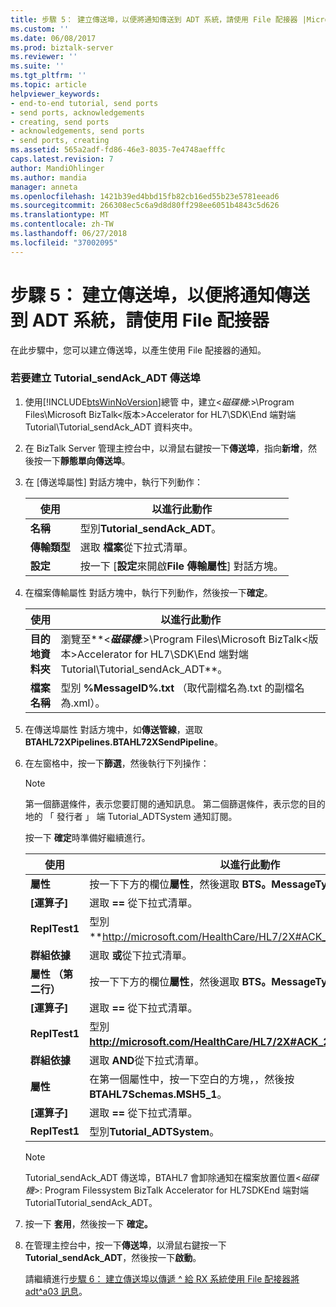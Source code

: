 ```yaml
---
title: 步驟 5： 建立傳送埠，以便將通知傳送到 ADT 系統，請使用 File 配接器 |Microsoft Docs
ms.custom: ''
ms.date: 06/08/2017
ms.prod: biztalk-server
ms.reviewer: ''
ms.suite: ''
ms.tgt_pltfrm: ''
ms.topic: article
helpviewer_keywords:
- end-to-end tutorial, send ports
- send ports, acknowledgements
- creating, send ports
- acknowledgements, send ports
- send ports, creating
ms.assetid: 565a2adf-fd86-46e3-8035-7e4748aefffc
caps.latest.revision: 7
author: MandiOhlinger
ms.author: mandia
manager: anneta
ms.openlocfilehash: 1421b39ed4bbd15fb82cb16ed55b23e5781eead6
ms.sourcegitcommit: 266308ec5c6a9d8d80ff298ee6051b4843c5d626
ms.translationtype: MT
ms.contentlocale: zh-TW
ms.lasthandoff: 06/27/2018
ms.locfileid: "37002095"
---
```

# <a name="step-5-create-a-send-port-to-deliver-acknowledgments-to-the-adt-system-using-the-file-adapter"></a>步驟 5： 建立傳送埠，以便將通知傳送到 ADT 系統，請使用 File 配接器
在此步驟中，您可以建立傳送埠，以產生使用 File 配接器的通知。  

### <a name="to-create-the-tutorialsendackadt-send-port"></a>若要建立 Tutorial_sendAck_ADT 傳送埠  

1. 使用[!INCLUDE[btsWinNoVersion](../../includes/btswinnoversion-md.md)]總管 中，建立\<*磁碟機*:\>\Program Files\Microsoft BizTalk\<版本\>Accelerator for HL7\SDK\End 端對端 Tutorial\Tutorial_sendAck_ADT 資料夾中。  

2. 在 BizTalk Server 管理主控台中，以滑鼠右鍵按一下**傳送埠**，指向**新增**，然後按一下**靜態單向傳送埠**。  

3. 在 [傳送埠屬性] 對話方塊中，執行下列動作：  


   |      使用      |                                以進行此動作                                 |
   |--------------------|---------------------------------------------------------------------------|
   |      **名稱**      |                      型別**Tutorial_sendAck_ADT**。                       |
   | **傳輸類型** |                 選取 **檔案**從下拉式清單。                  |
   |   **設定**    | 按一下 [**設定**來開啟**File 傳輸屬性**] 對話方塊。 |


4. 在檔案傳輸屬性 對話方塊中，執行下列動作，然後按一下**確定**。  


   |        使用        |                                                                     以進行此動作                                                                      |
   |------------------------|-----------------------------------------------------------------------------------------------------------------------------------------------------|
   | **目的地資料夾** | 瀏覽至**\<**<em>磁碟機</em>**:\>\Program Files\Microsoft BizTalk\<版本\>Accelerator for HL7\SDK\End 端對端Tutorial\Tutorial_sendAck_ADT**。 |
   |     **檔案名稱**      |                                   型別 **%MessageID%.txt** （取代副檔名為.txt 的副檔名為.xml）。                                    |


5. 在傳送埠屬性 對話方塊中，如**傳送管線**，選取**BTAHL72XPipelines.BTAHL72XSendPipeline**。  

6. 在左窗格中，按一下**篩選**，然後執行下列操作：  

   > [!NOTE]
   >  第一個篩選條件，表示您要訂閱的通知訊息。 第二個篩選條件，表示您的目的地的 「 發行者 」 端 Tutorial_ADTSystem 通知訂閱。  

    按一下 **確定**時準備好繼續進行。  


   |          使用          |                                            以進行此動作                                            |
   |----------------------------|--------------------------------------------------------------------------------------------------|
   |        **屬性**        | 按一下下方的欄位**屬性**，然後選取  **BTS。MessageType**從下拉式清單。 |
   |        **[運算子]**        |                              選取  **==** 從下拉式清單。                              |
   |         **ReplTest1**          |                型別**<http://microsoft.com/HealthCare/HL7/2X#ACK_24_GLO_DEF>**。                 |
   |        **群組依據**        |                              選取 **或**從下拉式清單。                              |
   | **屬性 （第二行）** | 按一下下方的欄位**屬性**，然後選取  **BTS。MessageType**從下拉式清單。 |
   |        **[運算子]**        |                              選取  **==** 從下拉式清單。                              |
   |         **ReplTest1**          |                型別 **<http://microsoft.com/HealthCare/HL7/2X#ACK_25_GLO_DEF>。**                 |
   |        **群組依據**        |                             選取  **AND**從下拉式清單。                              |
   |        **屬性**        |     在第一個屬性中，按一下空白的方塊，，然後按**BTAHL7Schemas.MSH5_1**。     |
   |        **[運算子]**        |                              選取  **==** 從下拉式清單。                              |
   |         **ReplTest1**          |                                   型別**Tutorial_ADTSystem**。                                   |

   > [!NOTE]
   >  Tutorial_sendAck_ADT 傳送埠，BTAHL7 會卸除通知在檔案放置位置\<*磁碟機*\>: Program Filessystem BizTalk <version> Accelerator for HL7SDKEnd 端對端TutorialTutorial_sendAck_ADT。  

7. 按一下 **套用**，然後按一下  **確定。**  

8. 在管理主控台中，按一下**傳送埠**，以滑鼠右鍵按一下**Tutorial_sendAck_ADT**，然後按一下**啟動**。  

   請繼續進行[步驟 6： 建立傳送埠以傳遞 ^ 給 RX 系統使用 File 配接器將 adt^a03 訊息](../../adapters-and-accelerators/accelerator-hl7/step-6-create-send-port-to-deliver-adt^a03-message-to-rx-system-using-file.md)。